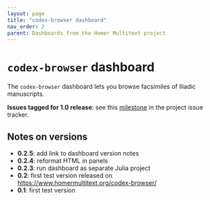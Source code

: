 ```yaml
---
layout: page
title: "codex-browser dashboard"
nav_order: 2
parent: Dashboards from the Homer Multitext project
---
```


# `codex-browser` dashboard


The `codex-browser` dashboard lets you browse facsimiles of Iliadic manuscripts.

**Issues tagged for 1.0 release**:  see this [milestone](https://github.com/homermultitext/dashboards/milestone/1) in the project issue tracker.


## Notes on versions


- **0.2.5**: add link to dashboard version notes
- **0.2.4**: reformat HTML in panels
- **0.2.3**: run dashboard as separate Julia project
- **0.2**: first test version released on https://www.homermultitext.org/codex-browser/
- **0.1**: first test version 